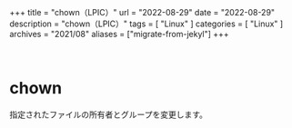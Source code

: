 +++
title = "chown（LPIC）"
url = "2022-08-29"
date = "2022-08-29"
description = "chown（LPIC）"
tags = [
  "Linux"
]
categories = [
  "Linux"
]
archives = "2021/08"
aliases = ["migrate-from-jekyl"]
+++

<br>

# chown

指定されたファイルの所有者とグループを変更します。
